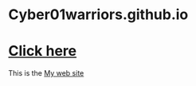# Cyber01warriors.github.io

# <a href="https://cyber01warriors.github.io">Click here</a>

This is the <a href="https://cyber01warriors.github.io">My web site</a>
